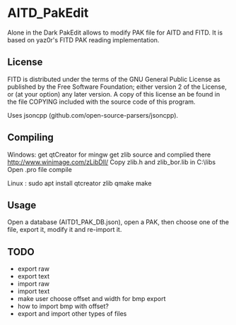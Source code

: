 AITD_PakEdit
============


Alone in the Dark PakEdit allows to modify PAK file for AITD and FITD.
It is based on yaz0r's FITD PAK reading implementation.


License
-------

FITD is distributed under the terms of the GNU General Public License
as published by the Free Software Foundation; either version 2 of the
License, or (at your option) any later version. A copy of this license 
an be found in the file COPYING included with the source code of this
program.

Uses jsoncpp (github.com/open-source-parsers/jsoncpp).

Compiling
---------
Windows:
get qtCreator for mingw
get zlib source and complied there http://www.winimage.com/zLibDll/
Copy zlib.h and zlib_bor.lib in C:\libs\
Open .pro file
compile

Linux :
sudo apt install qtcreator zlib
qmake
make

Usage
-----
Open a database (AITD1_PAK_DB.json), open a PAK,
then choose one of the file, export it, modify it and
re-import it.

TODO
----
  * export raw
  * export text
  * import raw
  * import text
  * make user choose offset and width for bmp export
  * how to import bmp with offset?
  * export and import other types of files
  
